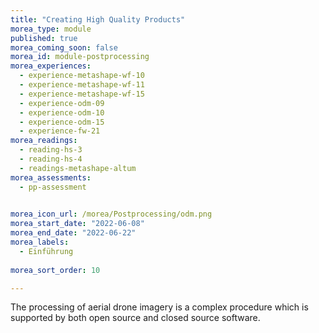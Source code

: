 ```yaml
---
title: "Creating High Quality Products"
morea_type: module
published: true
morea_coming_soon: false
morea_id: module-postprocessing
morea_experiences:
  - experience-metashape-wf-10
  - experience-metashape-wf-11 
  - experience-metashape-wf-15  
  - experience-odm-09
  - experience-odm-10
  - experience-odm-15
  - experience-fw-21
morea_readings:  
  - reading-hs-3
  - reading-hs-4 
  - readings-metashape-altum
morea_assessments:    
  - pp-assessment

  
morea_icon_url: /morea/Postprocessing/odm.png
morea_start_date: "2022-06-08"
morea_end_date: "2022-06-22"
morea_labels: 
  - Einführung
  
morea_sort_order: 10

---
```


 The processing of aerial drone imagery is a complex procedure which is supported by both open source and closed source software.

